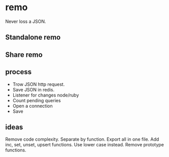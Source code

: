 # remo
Never loss a JSON.

## Standalone remo


## Share remo


## process
* Trow JSON http request.
* Save JSON in redis.
* Listener for changes node/ruby
* Count pending queries
* Open a connection
* Save

## ideas
Remove code complexity.
Separate by function.
Export all in one file.
Add inc, set, unset, upsert functions.
Use lower case instead.
Remove prototype functions.
